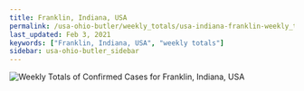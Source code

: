 ```yaml
---
title: Franklin, Indiana, USA
permalink: /usa-ohio-butler/weekly_totals/usa-indiana-franklin-weekly_totals.html
last_updated: Feb 3, 2021
keywords: ["Franklin, Indiana, USA", "weekly totals"]
sidebar: usa-ohio-butler_sidebar
---
```


![Weekly Totals of Confirmed Cases for Franklin, Indiana, USA](/covid_tracker/images/graphs/usa-indiana-franklin-weekly_totals_graph.png)
